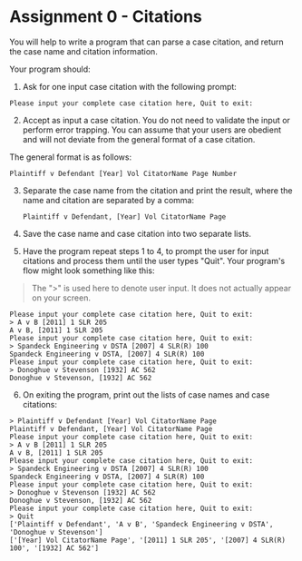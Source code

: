 # Assignment 0 - Citations

You will help to write a program that can parse a case citation, and return the case name and citation information.

Your program should: 
1. Ask for one input case citation with the following prompt:

``` Please input your complete case citation here, Quit to exit: ```

2. Accept as input a case citation. You do not need to validate the input or perform error trapping. You can assume that your users are obedient and will not deviate from the general format of a case citation. 

The general format is as follows:

``` Plaintiff v Defendant [Year] Vol CitatorName Page Number ```


3. Separate the case name from the citation and print the result, where the name and citation are separated by a comma:

    ``` Plaintiff v Defendant, [Year] Vol CitatorName Page ```

4. Save the case name and case citation into two separate lists. 

5. Have the program repeat steps 1 to 4, to prompt the user for input citations and process them until the user types "Quit". Your program's flow might look something like this:
> The ">" is used here to denote user input. It does not actually appear on your screen.
   
```
Please input your complete case citation here, Quit to exit:
> A v B [2011] 1 SLR 205
A v B, [2011] 1 SLR 205
Please input your complete case citation here, Quit to exit:
> Spandeck Engineering v DSTA [2007] 4 SLR(R) 100
Spandeck Engineering v DSTA, [2007] 4 SLR(R) 100
Please input your complete case citation here, Quit to exit:
> Donoghue v Stevenson [1932] AC 562
Donoghue v Stevenson, [1932] AC 562
```

6. On exiting the program, print out the lists of case names and case citations: 

``` Please input your complete case citation here, Quit to exit:
> Plaintiff v Defendant [Year] Vol CitatorName Page
Plaintiff v Defendant, [Year] Vol CitatorName Page
Please input your complete case citation here, Quit to exit:
> A v B [2011] 1 SLR 205
A v B, [2011] 1 SLR 205
Please input your complete case citation here, Quit to exit:
> Spandeck Engineering v DSTA [2007] 4 SLR(R) 100
Spandeck Engineering v DSTA, [2007] 4 SLR(R) 100
Please input your complete case citation here, Quit to exit:
> Donoghue v Stevenson [1932] AC 562
Donoghue v Stevenson, [1932] AC 562
Please input your complete case citation here, Quit to exit:
> Quit
['Plaintiff v Defendant', 'A v B', 'Spandeck Engineering v DSTA',
'Donoghue v Stevenson']
['[Year] Vol CitatorName Page', '[2011] 1 SLR 205', '[2007] 4 SLR(R)
100', '[1932] AC 562'] 
```